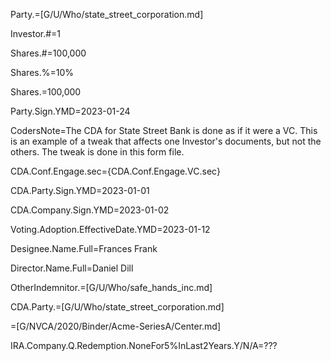 Party.=[G/U/Who/state_street_corporation.md]

Investor.#=1

Shares.#=100,000

Shares.%=10%

Shares.$=$100,000

Party.Sign.YMD=2023-01-24

CodersNote=The CDA for State Street Bank is done as if it were a VC. This is an example of a tweak that affects one Investor's documents, but not the others. The tweak is done in this form file.

CDA.Conf.Engage.sec=<span class='select'>{CDA.Conf.Engage.VC.sec}</span>

CDA.Party.Sign.YMD=2023-01-01

CDA.Company.Sign.YMD=2023-01-02

Voting.Adoption.EffectiveDate.YMD=2023-01-12

Designee.Name.Full=Frances Frank

Director.Name.Full=Daniel Dill

OtherIndemnitor.=[G/U/Who/safe_hands_inc.md]

CDA.Party.=[G/U/Who/state_street_corporation.md]

=[G/NVCA/2020/Binder/Acme-SeriesA/Center.md]

IRA.Company.Q.Redemption.NoneFor5%InLast2Years.Y/N/A=???